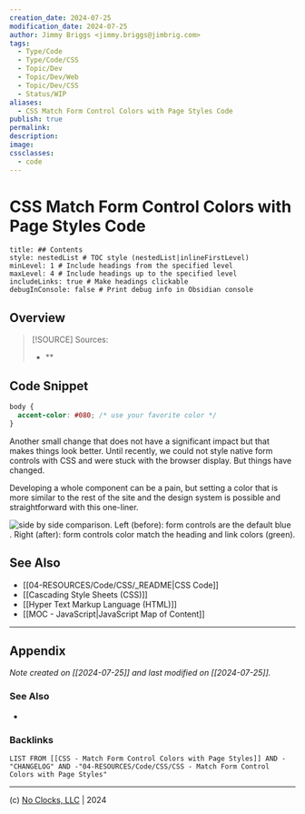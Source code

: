 ```yaml
---
creation_date: 2024-07-25
modification_date: 2024-07-25
author: Jimmy Briggs <jimmy.briggs@jimbrig.com>
tags:
  - Type/Code
  - Type/Code/CSS
  - Topic/Dev
  - Topic/Dev/Web
  - Topic/Dev/CSS
  - Status/WIP
aliases:
  - CSS Match Form Control Colors with Page Styles Code
publish: true
permalink:
description:
image:
cssclasses:
  - code
---
```


# CSS Match Form Control Colors with Page Styles Code

```table-of-contents
title: ## Contents 
style: nestedList # TOC style (nestedList|inlineFirstLevel)
minLevel: 1 # Include headings from the specified level
maxLevel: 4 # Include headings up to the specified level
includeLinks: true # Make headings clickable
debugInConsole: false # Print debug info in Obsidian console
```

## Overview

> [!SOURCE] Sources:
> - **

## Code Snippet

```css
body {
  accent-color: #080; /* use your favorite color */
}
```

Another small change that does not have a significant impact but that makes things look better. Until recently, we could not style native form controls with CSS and were stuck with the browser display. But things have changed.

Developing a whole component can be a pain, but setting a color that is more similar to the rest of the site and the design system is possible and straightforward with this one-liner.

![side by side comparison. Left (before): form controls are the default blue . Right (after): form controls color match the heading and link colors (green).](https://alvaromontoro.com/images/blog/one-liner-6.webp)

## See Also

- [[04-RESOURCES/Code/CSS/_README|CSS Code]]
- [[Cascading Style Sheets (CSS)]]
- [[Hyper Text Markup Language (HTML)]]
- [[MOC - JavaScript|JavaScript Map of Content]]


***

## Appendix

*Note created on [[2024-07-25]] and last modified on [[2024-07-25]].*

### See Also

- 

### Backlinks

```dataview
LIST FROM [[CSS - Match Form Control Colors with Page Styles]] AND -"CHANGELOG" AND -"04-RESOURCES/Code/CSS/CSS - Match Form Control Colors with Page Styles"
```

***

(c) [No Clocks, LLC](https://github.com/noclocks) | 2024